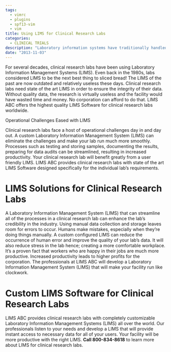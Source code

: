 ```yaml
---
tags:
  - vimrc
  - plugins
  - spf13-vim
  - vim
title: Using LIMS for Clinical Research Labs
categories:
  - CLINICAL TRIALS
description: "Laboratory information systems have traditionally handled only the management and "
date: "2013-11-03"
---
```


For several decades, clinical research labs have been using Laboratory Information Management Systems (LIMS). Even back in the 1980s, labs considered LIMS to be the next best thing to sliced bread! The LIMS of the past are now outdated and relatively useless these days. Clinical research labs need state of the art LIMS in order to ensure the integrity of their data. Without quality data, the research is virtually useless and the facility would have wasted time and money. No corporation can afford to do that. LIMS ABC offers the highest quality LIMS Software for clinical research labs worldwide.

Operational Challenges Eased with LIMS

Clinical research labs face a host of operational challenges day in and day out. A custom Laboratory Information Management System (LIMS) can eliminate the challenges and make your lab run much more smoothly. Processes such as testing and storing samples, documenting the results, preparing for data audits can be streamlined, resulting in increased productivity. Your clinical research lab will benefit greatly from a user friendly LIMS. LIMS ABC provides clinical research labs with state of the art LIMS Software designed specifically for the individual lab’s requirements.

# LIMS Solutions for Clinical Research Labs

A Laboratory Information Management System (LIMS) that can streamline all of the processes in a clinical research lab can enhance the lab’s credibility in the industry. Using manual data collection and storage leaves room for errors to occur. Humans make mistakes, especially when they’re doing things manually. A custom configured LIMS can reduce the occurrence of human error and improve the quality of your lab’s data. It will also reduce stress in the lab hence; creating a more comfortable workplace. It’s a proven fact that workers who are happy in their jobs are much more productive. Increased productivity leads to higher profits for the corporation. The professionals at LIMS ABC will develop a Laboratory Information Management System (LIMS) that will make your facility run like clockwork.

# Custom LIMS Software for Clinical Research Labs

LIMS ABC provides clinical research labs with completely customizable Laboratory Information Management Systems (LIMS) all over the world. Our professionals listen to your needs and develop a LIMS that will provide instant access to necessary data for all of your users. Your facility will be more productive with the right LIMS. **Call 800-834-8618** to learn more about LIMS for clinical research labs.